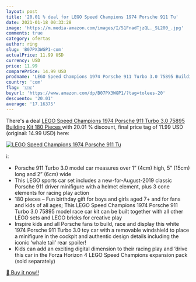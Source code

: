```yaml
---
layout: post
title: '20.01 % deal for LEGO Speed Champions 1974 Porsche 911 Tu'
date: 2021-01-18 00:33:28
image: 'https://m.media-amazon.com/images/I/51FnadTjzQL._SL200_.jpg'
comments: true
category: ofertas
author: ring
slug: 'B07PX3WGP1-com'
actualPrice: 11.99 USD
currency: USD
price: 11.99
comparePrice: 14.99 USD
prodname: 'LEGO Speed Champions 1974 Porsche 911 Turbo 3.0 75895 Building Kit  180 Pieces '
country: 'com'
flag: '🇺🇸'
buyurl: 'https://www.amazon.com/dp/B07PX3WGP1/?tag=tolees-20'
descuento: '20.01'
average: '17.16375'
---
```


There's a deal [LEGO Speed Champions 1974 Porsche 911 Turbo 3.0 75895 Building Kit  180 Pieces ](https://www.amazon.com/dp/B07PX3WGP1/?tag=tolees-20)  with  20.01 % discount, final price tag of  11.99 USD (original: 14.99 USD) here:

[![LEGO Speed Champions 1974 Porsche 911 Tu](https://m.media-amazon.com/images/I/51FnadTjzQL._SL200_.jpg)](https://www.amazon.com/dp/B07PX3WGP1/?tag=tolees-20)

ℹ️:

- Porsche 911 Turbo 3.0 model car measures over 1” (4cm) high, 5” (15cm) long and 2” (6cm) wide
- This LEGO sports car set includes a new-for-August-2019 classic Porsche 911 driver minifigure with a helmet element, plus 3 cone elements for racing play action
- 180 pieces – Fun birthday gift for boys and girls aged 7+ and for fans and kids of all ages; This LEGO Speed Champions 1974 Porsche 911 Turbo 3.0 75895 model race car kit can be built together with all other LEGO sets and LEGO bricks for creative play
- Inspire kids and all Porsche fans to build, race and display this white 1974 Porsche 911 Turbo 3.0 toy car with a removable windshield to place a minifigure in the cockpit and authentic design details including the iconic ‘whale tail’ rear spoiler!
- Kids can add an exciting digital dimension to their racing play and ‘drive this car in the Forza Horizon 4 LEGO Speed Champions expansion pack (sold separately)

[🛒 Buy it now!!](https://www.amazon.com/dp/B07PX3WGP1/?tag=tolees-20)
